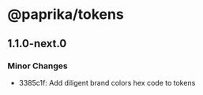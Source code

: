 # @paprika/tokens

## 1.1.0-next.0

### Minor Changes

- 3385c1f: Add diligent brand colors hex code to tokens
